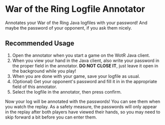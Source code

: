 # War of the Ring Logfile Annotator

Annotates your War of the Ring Java logfiles with your password!
And maybe the password of your opponent, if you ask them nicely.

## Recommended Usage

1. Open the annotator when you start a game on the WotR Java client.
2. When you view your hand in the Java client, also write your password in the proper field in the annotator.
   **DO NOT CLOSE IT**, just leave it open in the background while you play!
3. When you are done with your game, save your logfile as usual.
4. (Optional) Get your opponent's password and fill it in in the appropriate field of this annotator.
5. Select the logfile in the annotator, then press confirm.

Now your log will be annotated with the passwords! You can see them when you watch the replay. As a safety measure, the passwords will only appear in the replay after both players have viewed their hands, so you may need to skip forward a bit before you can enter them.
